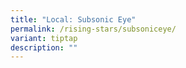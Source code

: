 ```yaml
---
title: "Local: Subsonic Eye"
permalink: /rising-stars/subsoniceye/
variant: tiptap
description: ""
---
```

<p></p>